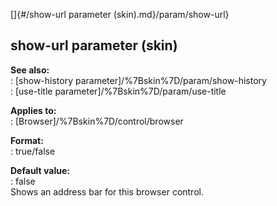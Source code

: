 []{#/show-url parameter (skin).md}/param/show-url}    
## show-url parameter (skin)    
**See also:**    
:   [show-history parameter]/%7Bskin%7D/param/show-history    
:   [use-title parameter]/%7Bskin%7D/param/use-title    
<!-- -->    
**Applies to:**    
:   [Browser]/%7Bskin%7D/control/browser    
<!-- -->    
**Format:**    
:   true/false    
<!-- -->    
**Default value:**    
:   false    
Shows an address bar for this browser control.  